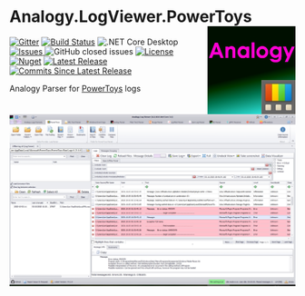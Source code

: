 # Analogy.LogViewer.PowerToys  <img src="./Assets/AnalogyPowerToys.png" align="right" width="155px" height="155px">

[![Gitter](https://badges.gitter.im/Analogy-LogViewer/community.svg)](https://gitter.im/Analogy-LogViewer/community?utm_source=badge&utm_medium=badge&utm_campaign=pr-badge)
[![Build Status](https://dev.azure.com/Analogy-LogViewer/Analogy%20Log%20Viewer/_apis/build/status/Analogy-LogViewer.Analogy.LogViewer.PowerToys?branchName=main)](https://dev.azure.com/Analogy-LogViewer/Analogy%20Log%20Viewer/_build/latest?definitionId=41&branchName=main) ![.NET Core Desktop](https://github.com/Analogy-LogViewer/Analogy.LogViewer.PowerToys/workflows/.NET%20Core%20Desktop/badge.svg)
<a href="https://github.com/Analogy-LogViewer/Analogy.LogViewer.PowerToys/issues">
    <img src="https://img.shields.io/github/issues/Analogy-LogViewer/Analogy.LogViewer.PowerToys" alt="Issues" />
</a>
![GitHub closed issues](https://img.shields.io/github/issues-closed-raw/Analogy-LogViewer/Analogy.LogViewer.PowerToys)
<a href="https://github.com/Analogy-LogViewer/Analogy.LogViewer.PowerToys/blob/master/LICENSE">
    <img src="https://img.shields.io/github/license/Analogy-LogViewer/Analogy.LogViewer.PowerToys" alt="License" />
</a>
[![Nuget](https://img.shields.io/nuget/v/Analogy.LogViewer.PowerToys)](https://www.nuget.org/packages/Analogy.LogViewer.PowerToys/) 
<a href="https://github.com/Analogy-LogViewer/Analogy.LogViewer.PowerToys/releases">
    <img src="https://img.shields.io/github/v/release/Analogy-LogViewer/Analogy.LogViewer.PowerToys" alt="Latest Release" />
</a>
<a href="https://github.com/Analogy-LogViewer/Analogy.LogViewer.PowerToys/compare/V1.0.0...master"> 
  <img src="https://img.shields.io/github/commits-since/Analogy-LogViewer/Analogy.LogViewer.PowerToys/latest" alt="Commits Since Latest Release"  />
</a>



Analogy Parser for [PowerToys](https://github.com/microsoft/PowerToys) logs


![Screenshot](Assets/Screenshot.jpg)
